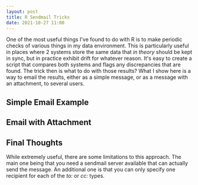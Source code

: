 ```yaml
---
layout: post
title: R Sendmail Tricks
date: 2021-10-27 11:00
---
```


One of the most useful things I've found to do with R is to make periodic checks of various things in my data environment.  This is particularly useful in places where 2 systems store the same data that _in theory_ should be kept in sync, but in practice exhibit drift for whatever reason.  It's easy to create a script that compares both systems and flags any discrepancies that are found. The trick then is what to do with those results?  What I show here is a way to email the results, either as a simple message, or as a message with an attachment, to several users.

## Simple Email Example

## Email with Attachment

## Final Thoughts

While extremely useful, there are some limitations to this approach.  The main one being that you need a sendmail server available that can actually send the message.  An additional one is that you can only specify one recipient for each of the _to:_ or _cc:_ types.



